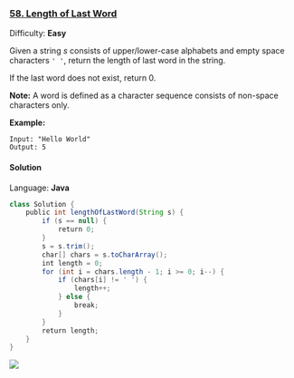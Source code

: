 ### [58\. Length of Last Word](https://leetcode.com/problems/length-of-last-word/)

Difficulty: **Easy**


Given a string _s_ consists of upper/lower-case alphabets and empty space characters `' '`, return the length of last word in the string.

If the last word does not exist, return 0.

**Note:** A word is defined as a character sequence consists of non-space characters only.

**Example:**

```
Input: "Hello World"
Output: 5
```


#### Solution

Language: **Java**

```java
class Solution {
    public int lengthOfLastWord(String s) {
        if (s == null) {
            return 0;
        }
        s = s.trim();
        char[] chars = s.toCharArray();
        int length = 0;
        for (int i = chars.length - 1; i >= 0; i--) {
            if (chars[i] != ' ') {
                length++;
            } else {
                break;
            }
        }
        return length;
    }
}
```
![](http://ww1.sinaimg.cn/large/006tNc79ly1g4xg3lcobsj31bk0s2gqt.jpg)